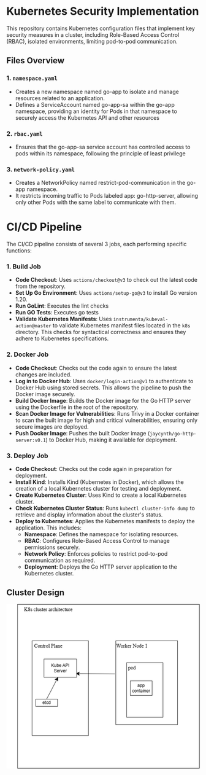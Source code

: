 # Kubernetes Security Implementation

This repository contains Kubernetes configuration files that implement key security measures in a cluster, including Role-Based Access Control (RBAC), isolated environments, limiting pod-to-pod communication.

## Files Overview

### 1. `namespace.yaml`

- Creates a new namespace named go-app to isolate and manage resources related to an application.
- Defines a ServiceAccount named go-app-sa within the go-app namespace, providing an identity for Pods in that namespace to securely access the Kubernetes API and other resources

### 2. `rbac.yaml`

- Ensures that the go-app-sa service account has controlled access to pods within its namespace, following the principle of least privilege


### 3. `network-policy.yaml`

- Creates a NetworkPolicy named restrict-pod-communication in the go-app namespace.
- It restricts incoming traffic to Pods labeled app: go-http-server, allowing only other Pods with the same label to communicate with them.



# CI/CD Pipeline 

The CI/CD pipeline consists of several 3 jobs, each performing specific functions:

### 1. Build Job

- **Code Checkout**: Uses `actions/checkout@v3` to check out the latest code from the repository.
- **Set Up Go Environment**: Uses `actions/setup-go@v3` to install Go version 1.20.
- **Run GoLint**: Executes the lint checks
- **Run GO Tests**: Executes go tests
- **Validate Kubernetes Manifests**: Uses `instrumenta/kubeval-action@master` to validate Kubernetes manifest files located in the `k8s` directory. This checks for syntactical correctness and ensures they adhere to Kubernetes specifications.


### 2. Docker Job

- **Code Checkout**: Checks out the code again to ensure the latest changes are included.
- **Log in to Docker Hub**: Uses `docker/login-action@v1` to authenticate to Docker Hub using stored secrets. This allows the pipeline to push the Docker image securely.
- **Build Docker Image**: Builds the Docker image for the Go HTTP server using the Dockerfile in the root of the repository.
- **Scan Docker Image for Vulnerabilities**: Runs Trivy in a Docker container to scan the built image for high and critical vulnerabilities, ensuring only secure images are deployed.
- **Push Docker Image**: Pushes the built Docker image (`jaycynth/go-http-server:v0.1`) to Docker Hub, making it available for deployment.

### 3. Deploy Job

- **Code Checkout**: Checks out the code again in preparation for deployment.
- **Install Kind**: Installs Kind (Kubernetes in Docker), which allows the creation of a local Kubernetes cluster for testing and deployment.
- **Create Kubernetes Cluster**: Uses Kind to create a local Kubernetes cluster.
- **Check Kubernetes Cluster Status**: Runs `kubectl cluster-info dump` to retrieve and display information about the cluster's status.
- **Deploy to Kubernetes**: Applies the Kubernetes manifests to deploy the application. This includes:
  - **Namespace**: Defines the namespace for isolating resources.
  - **RBAC**: Configures Role-Based Access Control to manage permissions securely.
  - **Network Policy**: Enforces policies to restrict pod-to-pod communication as required.
  - **Deployment**: Deploys the Go HTTP server application to the Kubernetes cluster.



## Cluster Design

![screenshot](images/cluster.png)








